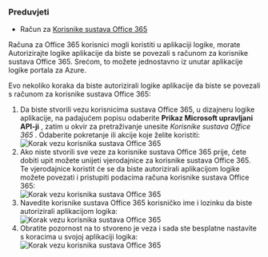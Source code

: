 ### <a name="prerequisites"></a>Preduvjeti

- Račun za [Korisnike sustava Office 365](https://office365.com)  


Računa za Office 365 korisnici mogli koristiti u aplikaciji logike, morate Autorizirajte logike aplikacije da biste se povezali s računom za korisnike sustava Office 365. Srećom, to možete jednostavno iz unutar aplikacije logike portala za Azure.  

Evo nekoliko koraka da biste autorizirali logike aplikacije da biste se povezali s računom za korisnike sustava Office 365:  
1. Da biste stvorili vezu korisnicima sustava Office 365, u dizajneru logike aplikacije, na padajućem popisu odaberite **Prikaz Microsoft upravljani API-ji** , zatim u okvir za pretraživanje unesite *Korisnike sustava Office 365* . Odaberite pokretanje ili akcije koje želite koristiti:  
![Korak vezu korisnika sustava Office 365](./media/connectors-create-api-office365users/office365users-1.png)  
2. Ako niste stvorili sve veze za korisnike sustava Office 365 prije, ćete dobiti upit možete unijeti vjerodajnice za korisnike sustava Office 365. Te vjerodajnice koristit će se da biste autorizirali aplikacijom logike možete povezati i pristupiti podacima računa korisnike sustava Office 365:  
![Korak vezu korisnika sustava Office 365](./media/connectors-create-api-office365users/office365users-2.png)  
3. Navedite korisnike sustava Office 365 korisničko ime i lozinku da biste autorizirali aplikacijom logika:  
 ![Korak vezu korisnika sustava Office 365](./media/connectors-create-api-office365users/office365users-3.png)  
4. Obratite pozornost na to stvoreno je veza i sada ste besplatne nastavite s koracima u svojoj aplikaciji logika:  
![Korak vezu korisnika sustava Office 365](./media/connectors-create-api-office365users/office365users-4.png)  
  